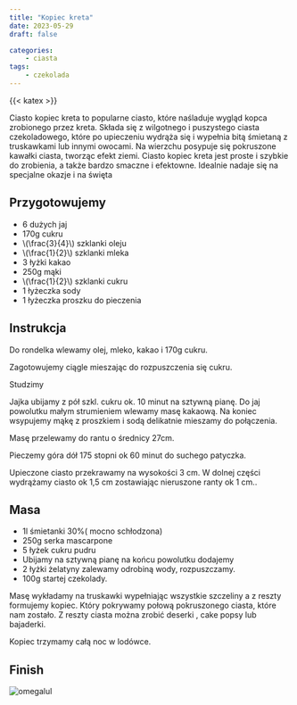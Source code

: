 ```yaml
---
title: "Kopiec kreta"
date: 2023-05-29
draft: false

categories:
    - ciasta
tags:
    - czekolada
---
```

{{< katex >}}

Ciasto kopiec kreta to popularne ciasto, które naśladuje wygląd kopca
zrobionego przez kreta. Składa się z wilgotnego i puszystego ciasta
czekoladowego, które po upieczeniu wydrąża się i wypełnia bitą śmietaną z
truskawkami lub innymi owocami. Na wierzchu posypuje się pokruszone kawałki
ciasta, tworząc efekt ziemi. Ciasto kopiec kreta jest proste i szybkie do
zrobienia, a także bardzo smaczne i efektowne. Idealnie nadaje się na specjalne
okazje i na święta

## Przygotowujemy

* 6 dużych jaj
* 170g cukru
* \\(\frac{3}{4}\\) szklanki oleju
* \\(\frac{1}{2}\\) szklanki mleka
* 3 łyżki kakao
* 250g mąki
* \\(\frac{1}{2}\\) szklanki cukru
* 1 łyżeczka sody
* 1 łyżeczka proszku do pieczenia

## Instrukcja

Do rondelka wlewamy olej, mleko, kakao i 170g cukru.

Zagotowujemy ciągle mieszając do rozpuszczenia się cukru.

Studzimy

Jajka ubijamy z pół szkl. cukru ok. 10 minut na sztywną pianę. Do jaj powolutku
małym strumieniem wlewamy masę kakaową. Na koniec wsypujemy mąkę z proszkiem i
sodą delikatnie mieszamy do połączenia.

Masę przelewamy do rantu o średnicy 27cm.

Pieczemy góra dół 175 stopni ok 60 minut do suchego patyczka.

Upieczone ciasto przekrawamy na wysokości 3 cm.
W dolnej części wydrążamy ciasto ok 1,5 cm zostawiając nieruszone ranty ok 1 cm..

## Masa

* 1l śmietanki 30%( mocno schłodzona)
* 250g serka mascarpone
* 5 łyżek cukru pudru
* Ubijamy na sztywną pianę na końcu powolutku dodajemy
* 2 łyżki żelatyny zalewamy odrobiną wody, rozpuszczamy.
* 100g startej czekolady.

Masę wykładamy na truskawki wypełniając wszystkie szczeliny a z reszty
formujemy kopiec. Który pokrywamy połową pokruszonego ciasta, które nam
zostało. Z reszty ciasta można zrobić deserki , cake popsy lub bajaderki.

Kopiec trzymamy całą noc w lodówce.

## Finish

![omegalul](http://i2.wp.com/www.wonderslist.com/wp-content/uploads/2012/08/Moto.jpg)
